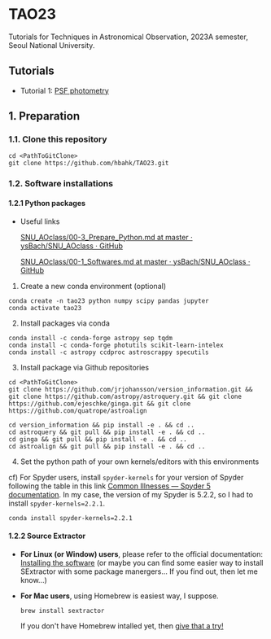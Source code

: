 # TAO23

Tutorials for Techniques in Astronomical Observation, 2023A semester, Seoul National University.

## Tutorials
* Tutorial 1: [PSF photometry](https://nbviewer.org/github/hbahk/TAO23/blob/main/tutorials/PSF_photometry.ipynb)

## 1. Preparation

### 1.1. Clone this repository

```shell
cd <PathToGitClone>
git clone https://github.com/hbahk/TAO23.git
```



### 1.2. Software installations

#### 1.2.1 Python packages

* Useful links
  
  [SNU_AOclass/00-3_Prepare_Python.md at master · ysBach/SNU_AOclass · GitHub](https://github.com/ysBach/SNU_AOclass/blob/master/Notebooks/00-3_Prepare_Python.md)
  
  [SNU_AOclass/00-1_Softwares.md at master · ysBach/SNU_AOclass · GitHub](https://github.com/ysBach/SNU_AOclass/blob/master/Notebooks/00-1_Softwares.md)
  
  
1. Create a new conda environment (optional)

```shell
conda create -n tao23 python numpy scipy pandas jupyter
conda activate tao23
```

2. Install packages via conda

```shell
conda install -c conda-forge astropy sep tqdm
conda install -c conda-forge photutils scikit-learn-intelex
conda install -c astropy ccdproc astroscrappy specutils
```

3. Install package via Github repositories

```shell
cd <PathToGitClone> 
git clone https://github.com/jrjohansson/version_information.git && git clone https://github.com/astropy/astroquery.git && git clone https://github.com/ejeschke/ginga.git && git clone https://github.com/quatrope/astroalign
```

```shell
cd version_information && pip install -e . && cd ..
cd astroquery && git pull && pip install -e . && cd ..
cd ginga && git pull && pip install -e . && cd .. 
cd astroalign && git pull && pip install -e . && cd .. 
```

4. Set the python path of your own kernels/editors with this environments

cf) For Spyder users, install `spyder-kernels` for your version of Spyder following the table in this link [Common Illnesses &#8212; Spyder 5 documentation](https://docs.spyder-ide.org/current/troubleshooting/common-illnesses.html#spyder-kernels-not-installed-incompatible). In my case, the version of my Spyder is 5.2.2, so I had to install `spyder-kernels=2.2.1`.

```shell
conda install spyder‑kernels=2.2.1
```

#### 1.2.2 Source Extractor

* **For Linux (or Window) users**, please refer to the official documentation:
[Installing the software](https://sextractor.readthedocs.io/en/latest/Installing.html)
(or maybe you can find some easier way to install SExtractor with some package
manergers... If you find out, then let me know...)


* **For Mac users**, using Homebrew is easiest way, I suppose.
  ```shell
  brew install sextractor
  ```
  If you don't have Homebrew intalled yet, then [give that a try!](https://brew.sh)